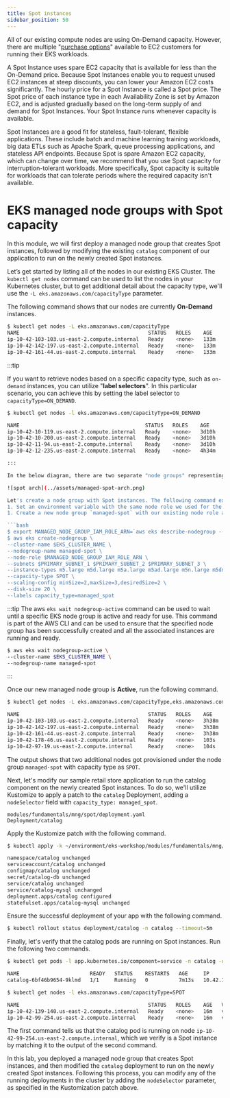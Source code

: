 ```yaml
---
title: Spot instances
sidebar_position: 50
---
```


All of our existing compute nodes are using On-Demand capacity. However, there are multiple "[purchase options](https://docs.aws.amazon.com/AWSEC2/latest/UserGuide/instance-purchasing-options.html)" available to EC2 customers for running their EKS workloads.

A Spot Instance uses spare EC2 capacity that is available for less than the On-Demand price. Because Spot Instances enable you to request unused EC2 instances at steep discounts, you can lower your Amazon EC2 costs significantly. The hourly price for a Spot Instance is called a Spot price. The Spot price of each instance type in each Availability Zone is set by Amazon EC2, and is adjusted gradually based on the long-term supply of and demand for Spot Instances. Your Spot Instance runs whenever capacity is available.

Spot Instances are a good fit for stateless, fault-tolerant, flexible applications. These include batch and machine learning training workloads, big data ETLs such as Apache Spark, queue processing applications, and stateless API endpoints. Because Spot is spare Amazon EC2 capacity, which can change over time, we recommend that you use Spot capacity for interruption-tolerant workloads. More specifically, Spot capacity is suitable for workloads that can tolerate periods where the required capacity isn't available.

# EKS managed node groups with Spot capacity

In this module, we will first deploy a managed node group that creates Spot instances, followed by modifying the existing `catalog` component of our application to run on the newly created Spot instances.

Let’s get started by listing all of the nodes in our existing EKS Cluster. The `kubectl get nodes` command can be used to list the nodes in your Kubernetes cluster, but to get additional detail about the capacity type, we'll use the `-L eks.amazonaws.com/capacityType` parameter.

The following command shows that our nodes are currently **On-Demand** instances.

```bash
$ kubectl get nodes -L eks.amazonaws.com/capacityType
NAME                                          STATUS   ROLES    AGE    VERSION                CAPACITYTYPE
ip-10-42-103-103.us-east-2.compute.internal   Ready    <none>   133m   v1.25.6-eks-48e63af    ON_DEMAND
ip-10-42-142-197.us-east-2.compute.internal   Ready    <none>   133m   v1.25.6-eks-48e63af    ON_DEMAND
ip-10-42-161-44.us-east-2.compute.internal    Ready    <none>   133m   v1.25.6-eks-48e63af    ON_DEMAND
```

:::tip

If you want to retrieve nodes based on a specific capacity type, such as `on-demand` instances, you can utilize "<b>label selectors</b>". In this particular scenario, you can achieve this by setting the label selector to `capacityType=ON_DEMAND`.

```bash
$ kubectl get nodes -l eks.amazonaws.com/capacityType=ON_DEMAND

NAME                                         STATUS   ROLES    AGE     VERSION
ip-10-42-10-119.us-east-2.compute.internal   Ready    <none>   3d10h   v1.23.15-eks-49d8fe8
ip-10-42-10-200.us-east-2.compute.internal   Ready    <none>   3d10h   v1.23.15-eks-49d8fe8
ip-10-42-11-94.us-east-2.compute.internal    Ready    <none>   3d10h   v1.23.15-eks-49d8fe8
ip-10-42-12-235.us-east-2.compute.internal   Ready    <none>   4h34m   v1.23.15-eks-49d8fe8

:::

In the below diagram, there are two separate "node groups" representing the managed node groups within the cluster. The first Node Group box represents the node group containing On-Demand instances while the second represents the node group containing Spot instances. Both are associated with the specified EKS cluster.

![spot arch](../assets/managed-spot-arch.png)

Let's create a node group with Spot instances. The following command executes two steps:
1. Set an environment variable with the same node role we used for the `default` node group.
1. Create a new node group `managed-spot` with our existing node role and subnets, and specify the instance types, capacity type, and scaling config for our new spot node group.

```bash
$ export MANAGED_NODE_GROUP_IAM_ROLE_ARN=`aws eks describe-nodegroup --cluster-name eks-workshop --nodegroup-name default | jq -r .nodegroup.nodeRole`
$ aws eks create-nodegroup \
--cluster-name $EKS_CLUSTER_NAME \
--nodegroup-name managed-spot \
--node-role $MANAGED_NODE_GROUP_IAM_ROLE_ARN \
--subnets $PRIMARY_SUBNET_1 $PRIMARY_SUBNET_2 $PRIMARY_SUBNET_3 \
--instance-types m5.large m5d.large m5a.large m5ad.large m5n.large m5dn.large \
--capacity-type SPOT \
--scaling-config minSize=2,maxSize=3,desiredSize=2 \
--disk-size 20 \
--labels capacity_type=managed_spot
```

:::tip
The aws `eks wait nodegroup-active` command can be used to wait until a specific EKS node group is active and ready for use. This command is part of the AWS CLI and can be used to ensure that the specified node group has been successfully created and all the associated instances are running and ready.

```bash
$ aws eks wait nodegroup-active \
--cluster-name $EKS_CLUSTER_NAME \
--nodegroup-name managed-spot
```
:::

Once our new managed node group is **Active**, run the following command. 

```bash
$ kubectl get nodes -L eks.amazonaws.com/capacityType,eks.amazonaws.com/nodegroup

NAME                                          STATUS   ROLES    AGE     VERSION                CAPACITYTYPE   NODEGROUP
ip-10-42-103-103.us-east-2.compute.internal   Ready    <none>   3h38m   v1.25.6-eks-48e63af    ON_DEMAND      default
ip-10-42-142-197.us-east-2.compute.internal   Ready    <none>   3h38m   v1.25.6-eks-48e63af    ON_DEMAND      default
ip-10-42-161-44.us-east-2.compute.internal    Ready    <none>   3h38m   v1.25.6-eks-48e63af    ON_DEMAND      default
ip-10-42-178-46.us-east-2.compute.internal    Ready    <none>   103s    v1.25.13-eks-43840fb   SPOT           managed-spot
ip-10-42-97-19.us-east-2.compute.internal     Ready    <none>   104s    v1.25.13-eks-43840fb   SPOT           managed-spot

```

The output shows that two additional nodes got provisioned under the node group `managed-spot` with capacity type as `SPOT`.

Next, let's modify our sample retail store application to run the catalog component on the newly created Spot instances. To do so, we'll utilize Kustomize to apply a patch to the `catalog` Deployment, adding a `nodeSelector` field with `capacity_type: managed_spot`.

```kustomization
modules/fundamentals/mng/spot/deployment.yaml
Deployment/catalog
```

Apply the Kustomize patch with the following command.

```bash
$ kubectl apply -k ~/environment/eks-workshop/modules/fundamentals/mng/spot

namespace/catalog unchanged
serviceaccount/catalog unchanged
configmap/catalog unchanged
secret/catalog-db unchanged
service/catalog unchanged
service/catalog-mysql unchanged
deployment.apps/catalog configured
statefulset.apps/catalog-mysql unchanged
```

Ensure the successful deployment of your app with the following command.

```bash
$ kubectl rollout status deployment/catalog -n catalog --timeout=5m
```

Finally, let's verify that the catalog pods are running on Spot instances. Run the following two commands.

```bash
$ kubectl get pods -l app.kubernetes.io/component=service -n catalog -o wide

NAME                       READY   STATUS    RESTARTS   AGE     IP              NODE  
catalog-6bf46b9654-9klmd   1/1     Running   0          7m13s   10.42.118.208   ip-10-42-99-254.us-east-2.compute.internal
```
```bash
$ kubectl get nodes -l eks.amazonaws.com/capacityType=SPOT

NAME                                          STATUS   ROLES    AGE   VERSION
ip-10-42-139-140.us-east-2.compute.internal   Ready    <none>   16m   v1.25.13-eks-43840fb
ip-10-42-99-254.us-east-2.compute.internal    Ready    <none>   16m   v1.25.13-eks-43840fb

```

The first command tells us that the catalog pod is running on node `ip-10-42-99-254.us-east-2.compute.internal`, which we verify is a Spot instance by matching it to the output of the second command.

In this lab, you deployed a managed node group that creates Spot instances, and then modified the `catalog` deployment to run on the newly created Spot instances. Following this process, you can modify any of the running deployments in the cluster by adding the `nodeSelector` parameter, as specified in the Kustomization patch above.